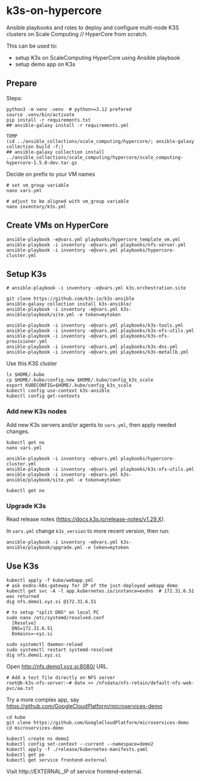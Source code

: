 # k3s-on-hypercore

Ansible playbooks and roles to deploy and configure multi-node K3S clusters on Scale Computing // HyperCore from scratch.

This can be used to:
- setup K3s on ScaleComputing HyperCore using Ansible playbook
- setup demo app on K3s

## Prepare

Steps:

```
python3 -m venv .venv  # python>=3.12 prefered
source .venv/bin/activate
pip install -r requirements.txt
## ansible-galaxy install -r requirements.yml
```

```
TEMP
(cd ../ansible_collections/scale_computing/hypercore/; ansible-galaxy collection build -f;)
## ansible-galaxy collection install ../ansible_collections/scale_computing/hypercore/scale_computing-hypercore-1.5.0-dev.tar.gz
```

Decide on prefix to your VM names
```
# set vm_group variable
nano vars.yml

# adjust to be aligned with vm_group variable
nano inventory/k3s.yml
```

## Create VMs on HyperCore

```
ansible-playbook -e@vars.yml playbooks/hypercore_template_vm.yml
ansible-playbook -i inventory -e@vars.yml playbooks/nfs-server.yml
ansible-playbook -i inventory -e@vars.yml playbooks/hypercore-cluster.yml
```

## Setup K3s

```
# ansible-playbook -i inventory -e@vars.yml k3s.orchestration.site

git clone https://github.com/k3s-io/k3s-ansible
ansible-galaxy collection install k3s-ansible/
ansible-playbook -i inventory -e@vars.yml k3s-ansible/playbook/site.yml -e token=mytoken

ansible-playbook -i inventory -e@vars.yml playbooks/k3s-tools.yml
ansible-playbook -i inventory -e@vars.yml playbooks/k3s-nfs-utils.yml
ansible-playbook -i inventory -e@vars.yml playbooks/k3s-nfs-provisioner.yml
ansible-playbook -i inventory -e@vars.yml playbooks/k3s-dns.yml
ansible-playbook -i inventory -e@vars.yml playbooks/k3s-metallb.yml
```

Use this K3S cluster

```
ls $HOME/.kube
cp $HOME/.kube/config.new $HOME/.kube/config_k3s_scale
export KUBECONFIG=$HOME/.kube/config_k3s_scale
kubectl config use-context k3s-ansible
kubectl config get-contexts
```

### Add new K3s nodes

Add new K3s servers and/or agents to `vars.yml`, then apply needed changes.

```
kubectl get no
nano vars.yml

ansible-playbook -i inventory -e@vars.yml playbooks/hypercore-cluster.yml
ansible-playbook -i inventory -e@vars.yml playbooks/k3s-nfs-utils.yml
ansible-playbook -i inventory -e@vars.yml k3s-ansible/playbook/site.yml -e token=mytoken

kubectl get no
```

### Upgrade K3s

Read release notes (https://docs.k3s.io/release-notes/v1.29.X).

In `vars.yml` change `k3s_version` to more recent version, then run:

```
ansible-playbook -i inventory -e@vars.yml k3s-ansible/playbook/upgrade.yml -e token=mytoken
```

## Use K3s

```
kubectl apply -f kube/webapp.yml
# ask exdns-k8s-gateway for IP of the just-deployed webapp demo
kubectl get svc -A -l app.kubernetes.io/instance=exdns  # 172.31.6.51 was returned
dig nfs.demo1.xyz.si @172.31.6.51
```

```
# to setup "split DNS" on local PC
sudo nano /etc/systemd/resolved.conf
  [Resolve]
  DNS=172.31.6.51
  Domains=~xyz.si

sudo systemctl daemon-reload
sudo systemctl restart systemd-resolved
dig nfs.demo1.xyz.si
```

Open http://nfs.demo1.xyz.si:8080/ URL.

```
# Add a test file directly on NFS server
root@b-k3s-nfs-server:~# date >> /nfsdata/nfs-retain/default-nfs-web-pvc/aa.txt
```

Try a more complex app, say https://github.com/GoogleCloudPlatform/microservices-demo

```
cd kube
git clone https://github.com/GoogleCloudPlatform/microservices-demo
cd microservices-demo

kubectl create ns demo2
kubectl config set-context --current --namespace=demo2
kubectl apply -f ./release/kubernetes-manifests.yaml
kubectl get po
kubectl get service frontend-external
```

Visit http://EXTERNAL_IP of service frontend-external.
